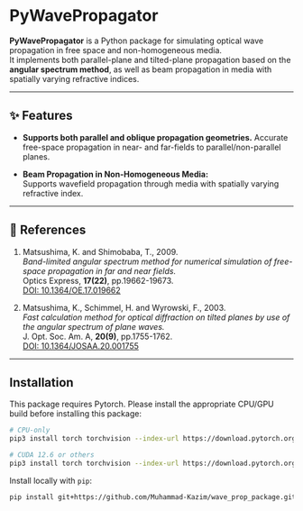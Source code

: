 # PyWavePropagator

**PyWavePropagator** is a Python package for simulating optical wave propagation in free space and non-homogeneous media.  
It implements both parallel-plane and tilted-plane propagation based on the **angular spectrum method**, as well as beam propagation in media with spatially varying refractive indices.

---

## ✨ Features

- **Supports both parallel and oblique propagation geometries.**
  Accurate free-space propagation in near- and far-fields to parallel/non-parallel planes.

- **Beam Propagation in Non-Homogeneous Media:**  
  Supports wavefield propagation through media with spatially varying refractive index.


---

## 📖 References

1. Matsushima, K. and Shimobaba, T., 2009.  
   *Band-limited angular spectrum method for numerical simulation of free-space propagation in far and near fields.*  
   Optics Express, **17(22)**, pp.19662-19673.  
   [DOI: 10.1364/OE.17.019662](https://doi.org/10.1364/OE.17.019662)

2. Matsushima, K., Schimmel, H. and Wyrowski, F., 2003.  
   *Fast calculation method for optical diffraction on tilted planes by use of the angular spectrum of plane waves.*  
   J. Opt. Soc. Am. A, **20(9)**, pp.1755-1762.  
   [DOI: 10.1364/JOSAA.20.001755](https://doi.org/10.1364/JOSAA.20.001755)

---

## Installation

This package requires Pytorch. Please install the appropriate CPU/GPU build before installing this package:

```bash
# CPU-only
pip3 install torch torchvision --index-url https://download.pytorch.org/whl/cpu

# CUDA 12.6 or others
pip3 install torch torchvision --index-url https://download.pytorch.org/whl/cu126
```

Install locally with `pip`:

```bash
pip install git+https://github.com/Muhammad-Kazim/wave_prop_package.git
```
